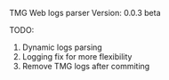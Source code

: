 TMG Web logs parser
Version: 0.0.3 beta



TODO:
1. Dynamic logs parsing
2. Logging fix for more flexibility
3. Remove TMG logs after commiting
